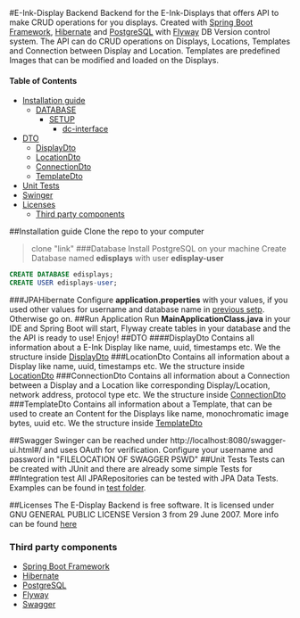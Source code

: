 #E-Ink-Display Backend
Backend for the E-Ink-Displays that offers API to make CRUD operations for you displays. Created with [Spring Boot Framework](https://spring.io/projects/spring-boot), [Hibernate](https://hibernate.org/) and [PostgreSQL](https://www.postgresql.org/) with [Flyway](https://flywaydb.org/) DB Version control system.
The API can do CRUD operations on Displays, Locations, Templates and Connection between Display and Location.
Templates are predefined Images that can be modified and loaded on the Displays.

#### Table of Contents
- [Installation guide](#installation-guide)
    - [DATABASE](#database)
      - [SETUP](#writer)
        - [dc-interface](#dc-interface)
- [DTO](#dto)
    - [DisplayDto](#displaydto)
    - [LocationDto](#locationdto)
    - [ConnectionDto](#connectiondto)
    - [TemplateDto](#template)
- [Unit Tests](#unittests)
- [Swinger](#swinger)
- [Licenses](#licenses)
  - [Third party components](#third-party-components)


##Installation guide
Clone the repo to your computer
>clone "link"
###Database
Install PostgreSQL on your machine
Create Database named **edisplays** with user **edisplay-user**
```sql
CREATE DATABASE edisplays;
CREATE USER edisplays-user;
```
###JPAHibernate
Configure **application.properties** with your values, if you used other values for username and database name in [previous setp](#database).
Otherwise go on.
##Run Application
Run **MainApplicationClass.java** in your IDE and Spring Boot will start, Flyway create tables in your database and the the API is ready to use! Enjoy!
##DTO
####DisplayDto
Contains all information about a E-Ink Display like name, uuid, timestamps etc. We the structure inside [DisplayDto](link)
###LocationDto
Contains all information about a Display like name, uuid, timestamps etc. We the structure inside [LocationDto](link)
###ConnectionDto
Contains all information about a Connection between a Display and a Location like corresponding Display/Location, network address, protocol type etc. We the structure inside [ConnectionDto](link) 
###TemplateDto
Contains all information about a Template, that can be used to create an Content for the Displays like name, monochromatic image bytes, uuid etc. We the structure inside [TemplateDto](link)

##Swagger
Swinger can be reached under http://localhost:8080/swagger-ui.html#/ and uses OAuth for verification.
Configure your username and password in "FILELOCATION OF SWAGGER PSWD"
##Unit Tests
Tests can be created with JUnit and there are already some simple Tests for 
##Integration test
All JPARepositories can be tested with JPA Data Tests. Examples can be found in [test folder](link).

##Licenses
The E-Display Backend is free software. It is licensed under GNU GENERAL
PUBLIC LICENSE Version 3 from 29 June 2007.
More info can be found [here](https://www.gnu.org/licenses/gpl-3.0.en.html)

### Third party components
- [Spring Boot Framework](https://spring.io/projects/spring-boot)
- [Hibernate](https://hibernate.org/)
- [PostgreSQL](https://www.postgresql.org/)
- [Flyway](https://flywaydb.org/)
- [Swagger](https://swagger.io/)